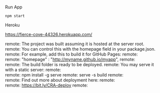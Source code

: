 Run App
```
npm start
```

Heroku

https://fierce-cove-44326.herokuapp.com/

remote:        The project was built assuming it is hosted at the server root.
remote:        You can control this with the homepage field in your package.json.
remote:        For example, add this to build it for GitHub Pages:
remote:        
remote:          "homepage" : "http://myname.github.io/myapp",
remote:        
remote:        The build folder is ready to be deployed.
remote:        You may serve it with a static server:
remote:        
remote:          npm install -g serve
remote:          serve -s build
remote:        
remote:        Find out more about deployment here:
remote:        
remote:          https://bit.ly/CRA-deploy
remote:        
